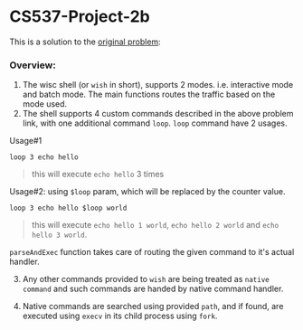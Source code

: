 # CS537-Project-2b


This is a solution to the [original problem](https://github.com/remzi-arpacidusseau/ostep-projects/tree/master/processes-shell):

### Overview:
1. The wisc shell (or `wish` in short), supports 2 modes. i.e. interactive mode and batch mode. The main functions routes the traffic based on the mode used.
2. The shell supports 4 custom commands described in the above problem link, with one additional command `loop`. `loop` command have 2 usages.

Usage#1 
```
loop 3 echo hello
```
> this will execute `echo hello` 3 times

Usage#2: using `$loop` param, which will be replaced by the counter value.
```
loop 3 echo hello $loop world
```
> this will execute `echo hello 1 world`, `echo hello 2 world` and `echo hello 3 world`.


`parseAndExec` function takes care of routing the given command to it's actual handler.

3. Any other commands provided to `wish` are being treated as `native command` and such commands are handed by native command handler.

4. Native commands are searched using provided `path`, and if found, are executed using `execv` in its child process using `fork`.

